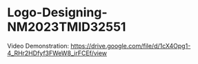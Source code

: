 # Logo-Designing-NM2023TMID32551
Video Demonstration: https://drive.google.com/file/d/1cX4Opg1-4_RHr2HDfyf3FWeW8_irFCEf/view

